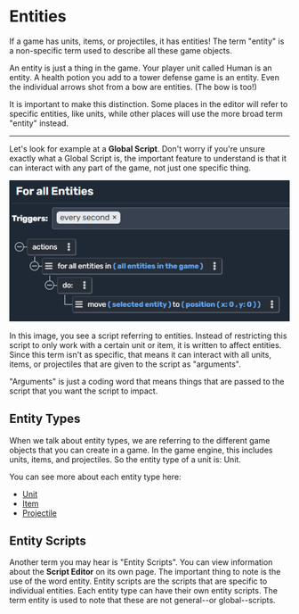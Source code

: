 # Entities

If a game has units, items, or projectiles, it has entities! The term "entity" is a non-specific term used to describe all these game objects.

An entity is just a thing in the game. Your player unit called Human is an entity. A health potion you add to a tower defense game is an entity. Even the individual arrows shot from a bow are entities. (The bow is too!)

It is important to make this distinction. Some places in the editor will refer to specific entities, like units, while other places will use the more broad term "entity" instead.

----

Let's look for example at a **Global Script**. Don't worry if you're unsure exactly what a Global Script is, the important feature to understand is that it can interact with any part of the game, not just one specific thing.

![Global script moving all entities in the game to one position, every second.](img/scripting/globalscriptentities.png)

In this image, you see a script referring to entities. Instead of restricting this script to only work with a certain unit or item, it is written to affect entities. Since this term isn't as specific, that means it can interact with all units, items, or projectiles that are given to the script as "arguments".

"Arguments" is just a coding word that means things that are passed to the script that you want the script to impact.

## Entity Types

When we talk about entity types, we are referring to the different game objects that you can create in a game. In the game engine, this includes units, items, and projectiles. So the entity type of a unit is: Unit.

You can see more about each entity type here:

* [Unit](using-scripts/entity-types/unit.md)
* [Item](using-scripts/entity-types/item.md)
* [Projectile](using-scripts/entity-types/projectile.md)

## Entity Scripts

Another term you may hear is "Entity Scripts". You can view information about the **Script Editor** on its own page. The important thing to note is the use of the word entity. Entity scripts are the scripts that are specific to individual entities. Each entity type can have their own entity scripts. The term entity is used to note that these are not general--or global--scripts.
